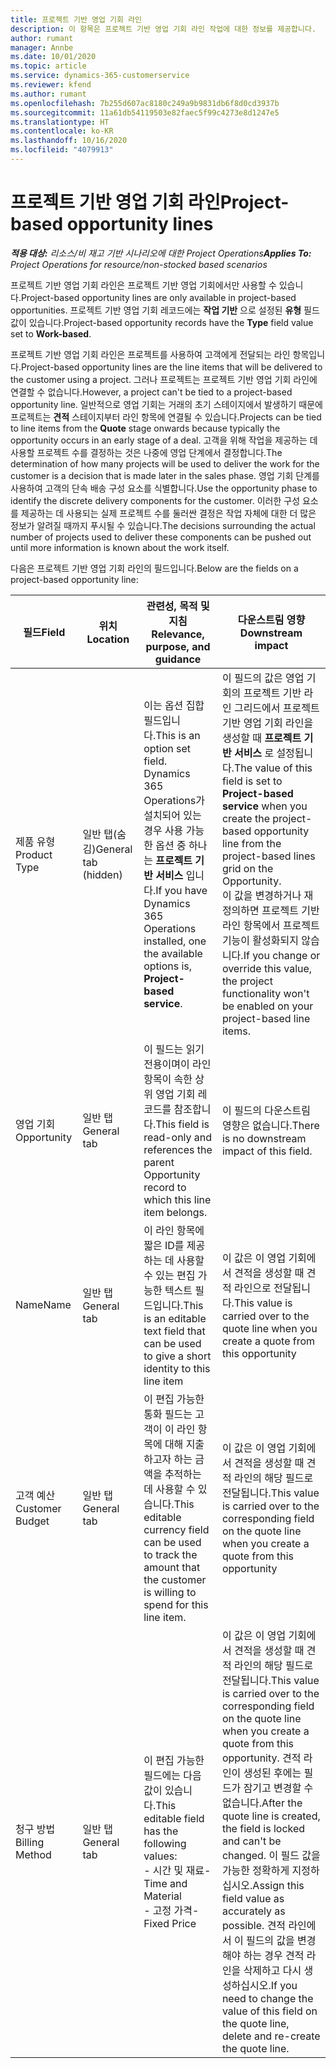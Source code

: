 ```yaml
---
title: 프로젝트 기반 영업 기회 라인
description: 이 항목은 프로젝트 기반 영업 기회 라인 작업에 대한 정보를 제공합니다.
author: rumant
manager: Annbe
ms.date: 10/01/2020
ms.topic: article
ms.service: dynamics-365-customerservice
ms.reviewer: kfend
ms.author: rumant
ms.openlocfilehash: 7b255d607ac8180c249a9b9831db6f8d0cd3937b
ms.sourcegitcommit: 11a61db54119503e82faec5f99c4273e8d1247e5
ms.translationtype: HT
ms.contentlocale: ko-KR
ms.lasthandoff: 10/16/2020
ms.locfileid: "4079913"
---
```

# <a name="project-based-opportunity-lines"></a><span data-ttu-id="701dc-103">프로젝트 기반 영업 기회 라인</span><span class="sxs-lookup"><span data-stu-id="701dc-103">Project-based opportunity lines</span></span>

<span data-ttu-id="701dc-104">_**적용 대상:** 리소스/비 재고 기반 시나리오에 대한 Project Operations_</span><span class="sxs-lookup"><span data-stu-id="701dc-104">_**Applies To:** Project Operations for resource/non-stocked based scenarios_</span></span>


<span data-ttu-id="701dc-105">프로젝트 기반 영업 기회 라인은 프로젝트 기반 영업 기회에서만 사용할 수 있습니다.</span><span class="sxs-lookup"><span data-stu-id="701dc-105">Project-based opportunity lines are only available in project-based opportunities.</span></span> <span data-ttu-id="701dc-106">프로젝트 기반 영업 기회 레코드에는 **작업 기반** 으로 설정된 **유형** 필드 값이 있습니다.</span><span class="sxs-lookup"><span data-stu-id="701dc-106">Project-based opportunity records have the **Type** field value set to **Work-based**.</span></span>

<span data-ttu-id="701dc-107">프로젝트 기반 영업 기회 라인은 프로젝트를 사용하여 고객에게 전달되는 라인 항목입니다.</span><span class="sxs-lookup"><span data-stu-id="701dc-107">Project-based opportunity lines are the line items that will be delivered to the customer using a project.</span></span> <span data-ttu-id="701dc-108">그러나 프로젝트는 프로젝트 기반 영업 기회 라인에 연결할 수 없습니다.</span><span class="sxs-lookup"><span data-stu-id="701dc-108">However, a project can't be tied to a project-based opportunity line.</span></span> <span data-ttu-id="701dc-109">일반적으로 영업 기회는 거래의 초기 스테이지에서 발생하기 때문에 프로젝트는 **견적** 스테이지부터 라인 항목에 연결될 수 있습니다.</span><span class="sxs-lookup"><span data-stu-id="701dc-109">Projects can be tied to line items from the **Quote** stage onwards because typically the opportunity occurs in an early stage of a deal.</span></span> <span data-ttu-id="701dc-110">고객을 위해 작업을 제공하는 데 사용할 프로젝트 수를 결정하는 것은 나중에 영업 단계에서 결정합니다.</span><span class="sxs-lookup"><span data-stu-id="701dc-110">The determination of how many projects will be used to deliver the work for the customer is a decision that is made later in the sales phase.</span></span> <span data-ttu-id="701dc-111">영업 기회 단계를 사용하여 고객의 단속 배송 구성 요소를 식별합니다.</span><span class="sxs-lookup"><span data-stu-id="701dc-111">Use the opportunity phase to identify the discrete delivery components for the customer.</span></span> <span data-ttu-id="701dc-112">이러한 구성 요소를 제공하는 데 사용되는 실제 프로젝트 수를 둘러싼 결정은 작업 자체에 대한 더 많은 정보가 알려질 때까지 푸시될 수 있습니다.</span><span class="sxs-lookup"><span data-stu-id="701dc-112">The decisions surrounding the actual number of projects used to deliver these components can be pushed out until more information is known about the work itself.</span></span>

<span data-ttu-id="701dc-113">다음은 프로젝트 기반 영업 기회 라인의 필드입니다.</span><span class="sxs-lookup"><span data-stu-id="701dc-113">Below are the fields on a project-based opportunity line:</span></span>

| <span data-ttu-id="701dc-114">**필드**</span><span class="sxs-lookup"><span data-stu-id="701dc-114">**Field**</span></span> | <span data-ttu-id="701dc-115">**위치**</span><span class="sxs-lookup"><span data-stu-id="701dc-115">**Location**</span></span> | <span data-ttu-id="701dc-116">**관련성, 목적 및 지침**</span><span class="sxs-lookup"><span data-stu-id="701dc-116">**Relevance, purpose, and guidance**</span></span> | <span data-ttu-id="701dc-117">**다운스트림 영향**</span><span class="sxs-lookup"><span data-stu-id="701dc-117">**Downstream impact**</span></span> |
| --- | --- | --- | --- |
| <span data-ttu-id="701dc-118">제품 유형</span><span class="sxs-lookup"><span data-stu-id="701dc-118">Product Type</span></span> | <span data-ttu-id="701dc-119">일반 탭(숨김)</span><span class="sxs-lookup"><span data-stu-id="701dc-119">General tab (hidden)</span></span> | <span data-ttu-id="701dc-120">이는 옵션 집합 필드입니다.</span><span class="sxs-lookup"><span data-stu-id="701dc-120">This is an option set field.</span></span> <span data-ttu-id="701dc-121">Dynamics 365 Operations가 설치되어 있는 경우 사용 가능한 옵션 중 하나는 **프로젝트 기반 서비스** 입니다.</span><span class="sxs-lookup"><span data-stu-id="701dc-121">If you have Dynamics 365 Operations installed, one the available options is, **Project-based service**.</span></span>  | <span data-ttu-id="701dc-122">이 필드의 값은 영업 기회의 프로젝트 기반 라인 그리드에서 프로젝트 기반 영업 기회 라인을 생성할 때 **프로젝트 기반 서비스** 로 설정됩니다.</span><span class="sxs-lookup"><span data-stu-id="701dc-122">The value of this field is set to **Project-based service** when you create the project-based opportunity line from the project-based lines grid on the Opportunity.</span></span> <br> <span data-ttu-id="701dc-123">이 값을 변경하거나 재정의하면 프로젝트 기반 라인 항목에서 프로젝트 기능이 활성화되지 않습니다.</span><span class="sxs-lookup"><span data-stu-id="701dc-123">If you change or override this value, the project functionality won't be enabled on your project-based line items.</span></span> |
| <span data-ttu-id="701dc-124">영업 기회</span><span class="sxs-lookup"><span data-stu-id="701dc-124">Opportunity</span></span> | <span data-ttu-id="701dc-125">일반 탭</span><span class="sxs-lookup"><span data-stu-id="701dc-125">General tab</span></span> | <span data-ttu-id="701dc-126">이 필드는 읽기 전용이며이 라인 항목이 속한 상위 영업 기회 레코드를 참조합니다.</span><span class="sxs-lookup"><span data-stu-id="701dc-126">This field is read-only and references the parent Opportunity record to which this line item belongs.</span></span> | <span data-ttu-id="701dc-127">이 필드의 다운스트림 영향은 없습니다.</span><span class="sxs-lookup"><span data-stu-id="701dc-127">There is no downstream impact of this field.</span></span> |
| <span data-ttu-id="701dc-128">Name</span><span class="sxs-lookup"><span data-stu-id="701dc-128">Name</span></span> | <span data-ttu-id="701dc-129">일반 탭</span><span class="sxs-lookup"><span data-stu-id="701dc-129">General tab</span></span> | <span data-ttu-id="701dc-130">이 라인 항목에 짧은 ID를 제공하는 데 사용할 수 있는 편집 가능한 텍스트 필드입니다.</span><span class="sxs-lookup"><span data-stu-id="701dc-130">This is an editable text field that can be used to give a short identity to this line item</span></span> | <span data-ttu-id="701dc-131">이 값은 이 영업 기회에서 견적을 생성할 때 견적 라인으로 전달됩니다.</span><span class="sxs-lookup"><span data-stu-id="701dc-131">This value is carried over to the quote line when you create a quote from this opportunity</span></span> |
| <span data-ttu-id="701dc-132">고객 예산</span><span class="sxs-lookup"><span data-stu-id="701dc-132">Customer Budget</span></span> | <span data-ttu-id="701dc-133">일반 탭</span><span class="sxs-lookup"><span data-stu-id="701dc-133">General tab</span></span> | <span data-ttu-id="701dc-134">이 편집 가능한 통화 필드는 고객이 이 라인 항목에 대해 지출하고자 하는 금액을 추적하는 데 사용할 수 있습니다.</span><span class="sxs-lookup"><span data-stu-id="701dc-134">This editable currency field can be used to track the amount that the customer is willing to spend for this line item.</span></span> | <span data-ttu-id="701dc-135">이 값은 이 영업 기회에서 견적을 생성할 때 견적 라인의 해당 필드로 전달됩니다.</span><span class="sxs-lookup"><span data-stu-id="701dc-135">This value is carried over to the corresponding field on the quote line when you create a quote from this opportunity</span></span> |
| <span data-ttu-id="701dc-136">청구 방법</span><span class="sxs-lookup"><span data-stu-id="701dc-136">Billing Method</span></span> | <span data-ttu-id="701dc-137">일반 탭</span><span class="sxs-lookup"><span data-stu-id="701dc-137">General tab</span></span> | <span data-ttu-id="701dc-138">이 편집 가능한 필드에는 다음 값이 있습니다.</span><span class="sxs-lookup"><span data-stu-id="701dc-138">This editable field has the following values:</span></span></br><span data-ttu-id="701dc-139">- 시간 및 재료</span><span class="sxs-lookup"><span data-stu-id="701dc-139">- Time and Material</span></span></br><span data-ttu-id="701dc-140">- 고정 가격</span><span class="sxs-lookup"><span data-stu-id="701dc-140">- Fixed Price</span></span> | <span data-ttu-id="701dc-141">이 값은 이 영업 기회에서 견적을 생성할 때 견적 라인의 해당 필드로 전달됩니다.</span><span class="sxs-lookup"><span data-stu-id="701dc-141">This value is carried over to the corresponding field on the quote line when you create a quote from this opportunity.</span></span> <span data-ttu-id="701dc-142">견적 라인이 생성된 후에는 필드가 잠기고 변경할 수 없습니다.</span><span class="sxs-lookup"><span data-stu-id="701dc-142">After the quote line is created, the field is locked and can't be changed.</span></span> <span data-ttu-id="701dc-143">이 필드 값을 가능한 정확하게 지정하십시오.</span><span class="sxs-lookup"><span data-stu-id="701dc-143">Assign this field value as accurately as possible.</span></span> <span data-ttu-id="701dc-144">견적 라인에서 이 필드의 값을 변경해야 하는 경우 견적 라인을 삭제하고 다시 생성하십시오.</span><span class="sxs-lookup"><span data-stu-id="701dc-144">If you need to change the value of this field on the quote line, delete and re-create the quote line.</span></span> |
